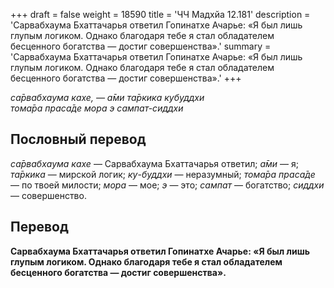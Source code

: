 +++
draft = false
weight = 18590
title = 'ЧЧ Мадхйа 12.181'
description = 'Сарвабхаума Бхаттачарья ответил Гопинатхе Ачарье: «Я был лишь глупым логиком. Однако благодаря тебе я стал обладателем бесценного богатства — достиг совершенства».'
summary = 'Сарвабхаума Бхаттачарья ответил Гопинатхе Ачарье: «Я был лишь глупым логиком. Однако благодаря тебе я стал обладателем бесценного богатства — достиг совершенства».'
+++

_са̄рвабхаума кахе, — а̄ми та̄ркика кубуддхи  
тома̄ра праса̄де мора э сампат-сиддхи_

## Пословный перевод

_са̄рвабхаума_ _кахе_ — Сарвабхаума Бхаттачарья ответил; _а̄ми_ — я; _та̄ркика_ — мирской логик; _ку_\-_буддхи_ — неразумный; _тома̄ра_ _праса̄де_ — по твоей милости; _мора_ — мое; _э_ — это; _сампат_ — богатство; _сиддхи_ — совершенство.

## Перевод

**Сарвабхаума Бхаттачарья ответил Гопинатхе Ачарье: «Я был лишь глупым логиком. Однако благодаря тебе я стал обладателем бесценного богатства — достиг совершенства».**
